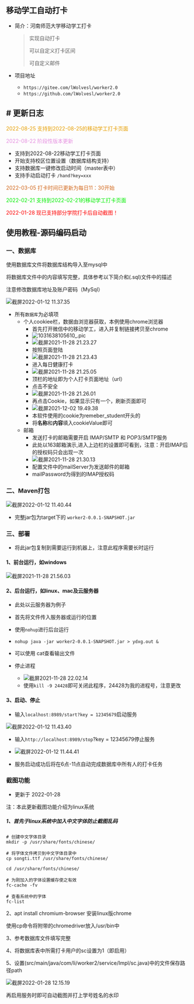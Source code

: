 ## 移动学工自动打卡
-   简介：河南师范大学移动学工打卡

    >   实现自动打卡
    >
    >   可以自定义打卡区间
    >
    >   可自定义邮件
- 项目地址
  - ```https://gitee.com/lWolvesl/worker2.0```
  - ```https://github.com/lWolvesl/worker2.0```

## # 更新日志
<font color="#e69e">2022-08-25 支持到2022-08-25的移动学工打卡页面</font>

<font color="#e691e">2022-08-22 阶段性版本更新</font>
- 支持到2022-08-22移动学工打卡页面
- 开始支持校区位置设置（数据库结构支持）
- 支持数据库一键修改启动时间（master表中）
- 支持手动启动打卡 ```/hand?key=xxx```

<font color="#d2691e">2022-03-05 打卡时间已更新为每日11：30开始</font>

<font color="gree">2022-02-21 支持到2022-02-21的移动学工打卡页面</font>

<font color="red">2022-01-28 现已支持部分学院打卡后自动截图！</font>


## 使用教程-源码编码启动

### 一、数据库

使用数据库文件将数据库结构导入至mysql中

将数据库文件中的内容填写完整，具体参考以下简介和(.sql)文件中的描述

注意修改数据库地址及账户密码（MySql）

![截屏2022-01-12 11.37.35](https://typroa-wolves.oss-cn-hangzhou.aliyuncs.com/img-li/%E6%88%AA%E5%B1%8F2022-01-12%2011.37.35.png)

-   所有`数据库`为必填项
    -   个人cookiee栏，数据由浏览器获取，本例使用chrome浏览器
        -   首先打开微信中的移动学工，进入并复制链接拷贝至chrome
        -   ![1031638105610_.pic](https://typroa-wolves.oss-cn-hangzhou.aliyuncs.com/img-li/1031638105610_.pic.jpg)
        -   ![截屏2021-11-28 21.23.27](https://typroa-wolves.oss-cn-hangzhou.aliyuncs.com/img-li/%E6%88%AA%E5%B1%8F2021-11-28%2021.23.27.png)
        -   按照页面登陆
        -   ![截屏2021-11-28 21.23.43](https://typroa-wolves.oss-cn-hangzhou.aliyuncs.com/img-li/%E6%88%AA%E5%B1%8F2021-11-28%2021.23.43.png)
        -   进入每日健康打卡
        -   ![截屏2021-11-28 21.25.05](https://typroa-wolves.oss-cn-hangzhou.aliyuncs.com/img-li/%E6%88%AA%E5%B1%8F2021-11-28%2021.25.05.png)
        -   顶栏的地址即为个人打卡页面地址（url）
        -   点击不安全
        -   ![截屏2021-11-28 21.26.01](https://typroa-wolves.oss-cn-hangzhou.aliyuncs.com/img-li/%E6%88%AA%E5%B1%8F2021-11-28%2021.26.01.png)
        -   再点击Cookie，如果显示只有一个，刷新页面即可
        -   ![截屏2021-12-02 19.49.38](https://typroa-wolves.oss-cn-hangzhou.aliyuncs.com/img-li/%E6%88%AA%E5%B1%8F2021-12-02%2019.49.38.png)
        -   本软件使用的cookie为remeber_student开头的
        -   将**名称**和**内容**填入cookieValue即可
    -   邮箱
        -   发送打卡的邮箱需要开启 IMAP/SMTP 和 POP3/SMTP服务
        -   此处以163邮箱演示,进入上边栏的设置即可看到，注意：开启IMAP后的授权码只会出现一次
        -   ![截屏2021-11-28 21.30.13](https://typroa-wolves.oss-cn-hangzhou.aliyuncs.com/img-li/%E6%88%AA%E5%B1%8F2021-11-28%2021.30.13.png)
        -   配置文件中的mailServer为发送邮件的邮箱
        -   mailPassword为得到的IMAP授权码

### 二、Maven打包

![截屏2022-01-12 11.40.44](https://typroa-wolves.oss-cn-hangzhou.aliyuncs.com/img-li/%E6%88%AA%E5%B1%8F2022-01-12%2011.40.44.png)

-   完整jar包为target下的 `worker2-0.0.1-SNAPSHOT.jar`

### 三、部署

-   将此jar包复制到需要运行到机器上，注意此程序需要长时运行

#### 1、前台运行，如windows

![截屏2021-11-28 21.56.03](https://typroa-wolves.oss-cn-hangzhou.aliyuncs.com/img-li/%E6%88%AA%E5%B1%8F2021-11-28%2021.56.03.png)

#### 2、后台运行，如linux、mac及云服务器

-   此处以云服务器为例子
-   首先将文件传入服务器或运行的位置
-   使用`nohup`进行后台运行

- `nohup java -jar worker2-0.0.1-SNAPSHOT.jar > ydxg.out &`

-   可以使用 cat查看输出文件
-   停止进程
    -   ![截屏2021-11-28 22.02.14](https://typroa-wolves.oss-cn-hangzhou.aliyuncs.com/img-li/%E6%88%AA%E5%B1%8F2021-11-28%2022.02.14.png)
    -   使用`kill -9 24428`即可关闭此程序，24428为我的进程号，注意更改

#### 3、启动、停止

- 输入`localhost:8989/start?key = 12345679`启动服务

![截屏2022-01-12 11.43.40](https://typroa-wolves.oss-cn-hangzhou.aliyuncs.com/img-li/%E6%88%AA%E5%B1%8F2022-01-12%2011.43.40.png)

- 输入`http://localhost:8989/stop`?key = 12345679停止服务
- ![截屏2022-01-12 11.44.41](https://typroa-wolves.oss-cn-hangzhou.aliyuncs.com/img-li/%E6%88%AA%E5%B1%8F2022-01-12%2011.44.41.png)

- 服务启动成功后将在6点-11点自动完成数据库中所有人的打卡任务

### 截图功能

- 更新于 2022-01-28

注：本此更新截图功能介绍为linux系统

##### 1、首先于linux系统中加入中文字体防止截图乱码

```
# 创建中文字体目录
mkdir -p /usr/share/fonts/chinese/

# 将字体文件拷贝到中文字体目录中
cp songti.ttf /usr/share/fonts/chinese/

cd /usr/share/fonts/chinese/

# 为刚加入的字体设置缓存使之有效
fc-cache -fv

# 查看系统中的字体
fc-list
```
2、apt install chromium-browser
安装linux版chrome

使用cp命令将附带的chromedriver放入/usr/bin中

3、参考数据库文件填写完整

4、将数据库表中所需打卡用户的sc设置为1（即启用）

5、设置(src/main/java/com/li/worker2/service/Impl/sc.java)中的文件保存路径path

![截屏2022-01-28 12.15.19](https://typroa-wolves.oss-cn-hangzhou.aliyuncs.com/img-li/%E6%88%AA%E5%B1%8F2022-01-28%2012.15.19.png)

再启用服务时即可自动截图并打上学号姓名的水印